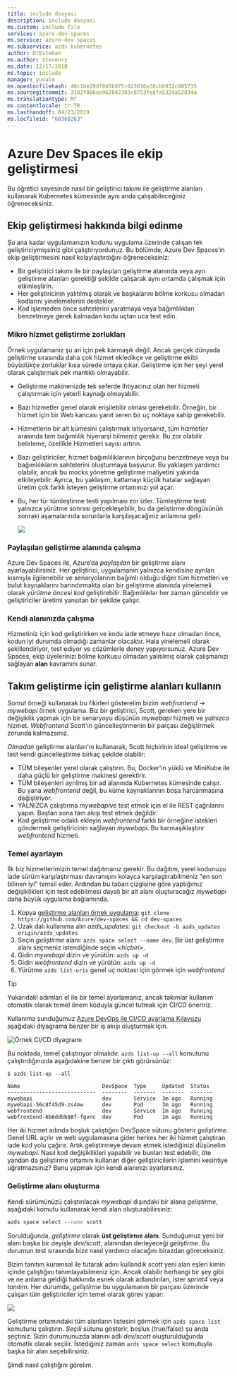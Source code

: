 ```yaml
---
title: include dosyası
description: include dosyası
ms.custom: include file
services: azure-dev-spaces
ms.service: azure-dev-spaces
ms.subservice: azds-kubernetes
author: DrEsteban
ms.author: stevenry
ms.date: 12/17/2018
ms.topic: include
manager: yuvalm
ms.openlocfilehash: 40c1be20df845b975c023616e38cbb932c985735
ms.sourcegitcommit: 3102f886aa962842303c8753fe8fa5324a52834a
ms.translationtype: MT
ms.contentlocale: tr-TR
ms.lasthandoff: 04/23/2019
ms.locfileid: "60368263"
---
```

# <a name="team-development-with-azure-dev-spaces"></a>Azure Dev Spaces ile ekip geliştirmesi

Bu öğretici sayesinde nasıl bir geliştirici takımı ile geliştirme alanları kullanarak Kubernetes kümesinde aynı anda çalışabileceğiniz öğreneceksiniz.

## <a name="learn-about-team-development"></a>Ekip geliştirmesi hakkında bilgi edinme
Şu ana kadar uygulamanızın kodunu uygulama üzerinde çalışan tek geliştiriciymişsiniz gibi çalıştırıyordunuz. Bu bölümde, Azure Dev Spaces’ın ekip geliştirmesini nasıl kolaylaştırdığını öğreneceksiniz:
* Bir geliştirici takımı ile bir paylaşılan geliştirme alanında veya ayrı geliştirme alanları gerektiği şekilde çalışarak aynı ortamda çalışmak için etkinleştirin.
* Her geliştiricinin yalıtılmış olarak ve başkalarını bölme korkusu olmadan kodlarını yinelemelerini destekler.
* Kod işlemeden önce sahtelerini yaratmaya veya bağımlılıkları benzetmeye gerek kalmadan kodu uçtan uca test edin.

### <a name="challenges-with-developing-microservices"></a>Mikro hizmet geliştirme zorlukları
Örnek uygulamanız şu an için pek karmaşık değil. Ancak gerçek dünyada geliştirme sırasında daha çok hizmet ekledikçe ve geliştirme ekibi büyüdükçe zorluklar kısa sürede ortaya çıkar. Geliştirme için her şeyi yerel olarak çalıştırmak pek mantıklı olmayabilir.

* Geliştirme makinenizde tek seferde ihtiyacınız olan her hizmeti çalıştırmak için yeterli kaynağı olmayabilir.
* Bazı hizmetler genel olarak erişilebilir olması gerekebilir. Örneğin, bir hizmet için bir Web kancası yanıt veren bir uç noktaya sahip gerekebilir.
* Hizmetlerin bir alt kümesini çalıştırmak istiyorsanız, tüm hizmetler arasında tam bağımlılık hiyerarşi bilmeniz gerekir. Bu zor olabilir belirleme, özellikle Hizmetleri sayısı artırın.
* Bazı geliştiriciler, hizmet bağımlılıklarının birçoğunu benzetmeye veya bu bağımlılıkların sahtelerini oluşturmaya başvurur. Bu yaklaşım yardımcı olabilir, ancak bu mocks yönetme geliştirme maliyetini yakında etkileyebilir. Ayrıca, bu yaklaşım, katlamayı küçük hatalar sağlayan üretim çok farklı isteyen geliştirme ortamınızı yol açar.
* Bu, her tür tümleştirme testi yapılması zor izler. Tümleştirme testi yalnızca yürütme sonrası gerçekleşebilir, bu da geliştirme döngüsünün sonraki aşamalarında sorunlarla karşılaşacağınız anlamına gelir.

    ![](../articles/dev-spaces/media/common/microservices-challenges.png)

### <a name="work-in-a-shared-dev-space"></a>Paylaşılan geliştirme alanında çalışma
Azure Dev Spaces ile, Azure’da *paylaşılan* bir geliştirme alanı ayarlayabilirsiniz. Her geliştirici, uygulamanın yalnızca kendisine ayrılan kısmıyla ilgilenebilir ve senaryolarının bağımlı olduğu diğer tüm hizmetleri ve bulut kaynaklarını barındırmakta olan bir geliştirme alanında yinelemeli olarak *yürütme öncesi kod* geliştirebilir. Bağımlılıklar her zaman günceldir ve geliştiriciler üretimi yansıtan bir şekilde çalışır.

### <a name="work-in-your-own-space"></a>Kendi alanınızda çalışma
Hizmetiniz için kod geliştirirken ve kodu iade etmeye hazır olmadan önce, kodun iyi durumda olmadığı zamanlar olacaktır. Hala yinelemeli olarak şekillendiriyor, test ediyor ve çözümlerle deney yapıyorsunuz. Azure Dev Spaces, ekip üyelerinizi bölme korkusu olmadan yalıtılmış olarak çalışmanızı sağlayan **alan** kavramını sunar.

## <a name="use-dev-spaces-for-team-development"></a>Takım geliştirme için geliştirme alanları kullanın
Somut örneği kullanarak bu fikirleri gösterelim bizim *webfrontend* -> *mywebapi* örnek uygulama. Biz bir geliştirici, Scott, gereken yere bir değişiklik yapmak için bir senaryoyu düşünün *mywebapi* hizmeti ve *yalnızca* hizmet. *Webfrontend* Scott'ın güncelleştirmenin bir parçası değiştirmek zorunda kalmazsınız.

_Olmadan_ geliştirme alanları'nı kullanarak, Scott hiçbirinin ideal geliştirme ve test kendi güncelleştirme birkaç şekilde olabilir:
* TÜM bileşenler yerel olarak çalıştırın. Bu, Docker'ın yüklü ve MiniKube ile daha güçlü bir geliştirme makinesi gerektirir.
* TÜM bileşenleri ayrılmış bir ad alanında Kubernetes kümesinde çalışır. Bu yana *webfrontend* değil, bu küme kaynaklarının boşa harcanmasına değiştiriyor.
* YALNIZCA çalıştırma *mywebapi*ve test etmek için el ile REST çağrılarını yapın. Baştan sona tam akışı test etmek değildir.
* Kod geliştirme odaklı ekleyin *webfrontend* farklı bir örneğine istekleri göndermek geliştiricinin sağlayan *mywebapi*. Bu karmaşıklaştırır *webfrontend* hizmeti.

### <a name="set-up-your-baseline"></a>Temel ayarlayın
İlk biz hizmetlerimizin temel dağıtmanız gerekir. Bu dağıtım, yerel kodunuzu iade sürüm karşılaştırması davranışını kolayca karşılaştırabilmeniz "en son bilinen iyi" temsil eder. Ardından bu taban çizgisine göre yaptığımız değişiklikleri için test edebilmesi dayalı bir alt alanı oluşturacağız *mywebapi* daha büyük uygulama bağlamında.

1. Kopya [geliştirme alanları örnek uygulama](https://github.com/Azure/dev-spaces): `git clone https://github.com/Azure/dev-spaces && cd dev-spaces`
1. Uzak dalı kullanıma alın *azds_updates*: `git checkout -b azds_updates origin/azds_updates`
1. Seçin _geliştirme_ alanı: `azds space select --name dev`. Bir üst geliştirme alanı seçmeniz istendiğinde seçin  _\<hiçbiri\>_.
1. Gidin _mywebapi_ dizin ve yürütün: `azds up -d`
1. Gidin _webfrontend_ dizin ve yürütün: `azds up -d`
1. Yürütme `azds list-uris` genel uç noktası için görmek için _webfrontend_

> [!TIP]
> Yukarıdaki adımları el ile bir temel ayarlamanız, ancak takımlar kullanım otomatik olarak temel önem koduyla güncel tutmak için CI/CD öneririz.
>
> Kullanıma sunduğumuz [Azure DevOps ile CI/CD ayarlama Kılavuzu](../articles/dev-spaces/how-to/setup-cicd.md) aşağıdaki diyagrama benzer bir iş akışı oluşturmak için.
>
> ![Örnek CI/CD diyagramı](../articles/dev-spaces/media/common/ci-cd-complex.png)

Bu noktada, temel çalıştırıyor olmalıdır. `azds list-up --all` komutunu çalıştırdığınızda aşağıdakine benzer bir çıktı görürsünüz:

```
$ azds list-up --all

Name                          DevSpace  Type     Updated  Status
----------------------------  --------  -------  -------  -------
mywebapi                      dev       Service  3m ago   Running
mywebapi-56c8f45d9-zs4mw      dev       Pod      3m ago   Running
webfrontend                   dev       Service  1m ago   Running
webfrontend-6b6ddbb98f-fgvnc  dev       Pod      1m ago   Running
```

Her iki hizmet adında boşluk çalıştığını DevSpace sütunu gösterir _geliştirme_. Genel URL açılır ve web uygulamasına gider herkes her iki hizmet çalıştıran iade kod yolu çağırır. Artık geliştirmeye devam etmek istediğinizi düşünelim _mywebapi_. Nasıl kod değişiklikleri yapabilir ve bunları test edebilir, öte yandan da geliştirme ortamını kullanan diğer geliştiricilerin işlemini kesintiye uğratmazsınız? Bunu yapmak için kendi alanınızı ayarlarsınız.

### <a name="create-a-dev-space"></a>Geliştirme alanı oluşturma
Kendi sürümünüzü çalıştırılacak _mywebapi_ dışındaki bir alana _geliştirme_, aşağıdaki komutu kullanarak kendi alan oluşturabilirsiniz:

```cmd
azds space select --name scott
```

Sorulduğunda, _geliştirme_ olarak **üst geliştirme alanı**. Sunduğumuz yeni bir alanı başka bir deyişle _dev/scott_, alanından derleyeceği _geliştirme_. Bu durumun test sırasında bize nasıl yardımcı olacağını birazdan göreceksiniz.

Bizim tanıtım kuramsal ile tutarak adını kullandık _scott_ yeni alan eşleri kimin içinde çalıştığını tanımlayabilmeniz için. Ancak olabilir herhangi bir şey gibi ve ne anlama geldiği hakkında esnek olarak adlandırılan, ister _sprint4_ veya _tanıtım_. Her durumda, _geliştirme_ bu uygulamanın bir parçası üzerinde çalışan tüm geliştiriciler için temel olarak görev yapar:

![](../articles/dev-spaces/media/common/ci-cd-space-setup.png)

Geliştirme ortamındaki tüm alanların listesini görmek için `azds space list` komutunu çalıştırın. _Seçili_ sütunu gösterir, boşluk (true/false) şu anda seçtiniz. Sizin durumunuzda alanını adlı _dev/scott_ oluşturulduğunda otomatik olarak seçilir. İstediğiniz zaman `azds space select` komutuyla başka bir alan seçebilirsiniz.

Şimdi nasıl çalıştığını görelim.